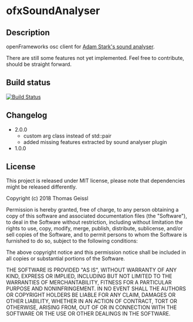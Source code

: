 # ofxSoundAnalyser
## Description
openFrameworks osc client for [Adam Stark's sound analyser](https://github.com/adamstark/Sound-Analyser). 

There are still some features not yet implemented. Feel free to contribute, should be straight forward. 

## Build status
[![Build Status](https://travis-ci.com/thomasgeissl/ofxSoundAnalyser.svg?branch=master)](https://travis-ci.com/thomasgeissl/ofxSoundAnalyser)

## Changelog
* 2.0.0
  * custom arg class instead of std::pair
  * added missing features extracted by sound analyser plugin
* 1.0.0

## License
This project is released under MIT license, please note that dependencies might be released differently.

Copyright (c) 2018 Thomas Geissl

Permission is hereby granted, free of charge, to any person obtaining a copy of this software and associated documentation files (the "Software"), to deal in the Software without restriction, including without limitation the rights to use, copy, modify, merge, publish, distribute, sublicense, and/or sell copies of the Software, and to permit persons to whom the Software is furnished to do so, subject to the following conditions:

The above copyright notice and this permission notice shall be included in all copies or substantial portions of the Software.

THE SOFTWARE IS PROVIDED "AS IS", WITHOUT WARRANTY OF ANY KIND, EXPRESS OR IMPLIED, INCLUDING BUT NOT LIMITED TO THE WARRANTIES OF MERCHANTABILITY, FITNESS FOR A PARTICULAR PURPOSE AND NONINFRINGEMENT. IN NO EVENT SHALL THE AUTHORS OR COPYRIGHT HOLDERS BE LIABLE FOR ANY CLAIM, DAMAGES OR OTHER LIABILITY, WHETHER IN AN ACTION OF CONTRACT, TORT OR OTHERWISE, ARISING FROM, OUT OF OR IN CONNECTION WITH THE SOFTWARE OR THE USE OR OTHER DEALINGS IN THE SOFTWARE.